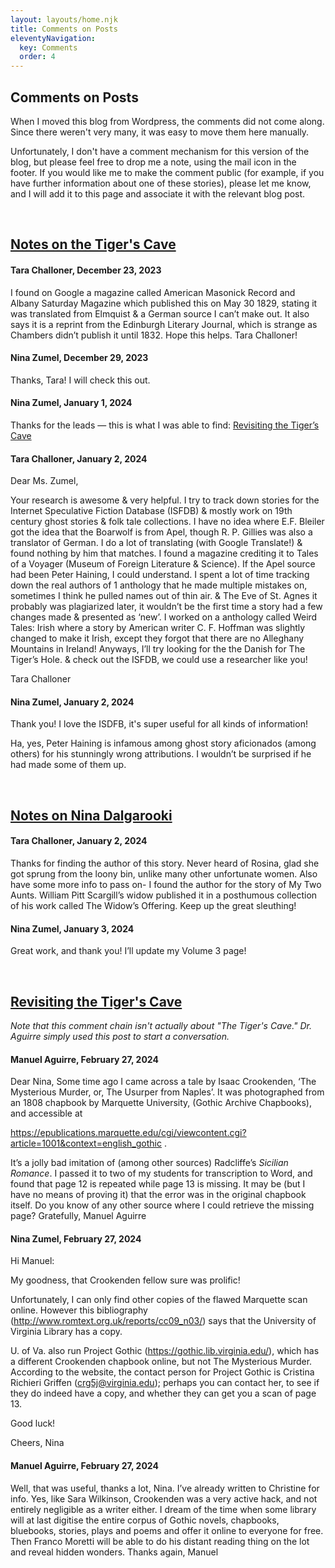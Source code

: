 ```yaml
---
layout: layouts/home.njk
title: Comments on Posts
eleventyNavigation:
  key: Comments
  order: 4
---
```

  
<div class="message-box">
<h2>Comments on Posts</h2>

When I moved this blog from Wordpress, the comments did not come along. Since there weren't very many, it was easy to move
them here manually. 

Unfortunately, I don't have a comment mechanism for this version of the blog, but please feel free to drop me a note, using the mail icon in the footer.
If you would like me to make the comment public (for example, if you have further information about one of these stories), please let me know, and
I will add it to this page and associate it with the relevant blog post.

</div>

<br>

<div class="message-box">

## [Notes on the Tiger's Cave](/blog/2021-06-05-notes-on-the-tigers-cave/)

#### Tara Challoner, December 23, 2023

I found on Google a magazine called American Masonick Record and Albany Saturday Magazine which published this on May 30 1829, stating it was translated from Elmquist & a German source I can’t make out. It also says it is a reprint from the Edinburgh Literary Journal, which is strange as Chambers didn’t publish it until 1832. Hope this helps.
Tara Challoner!

#### Nina Zumel, December 29, 2023

Thanks, Tara! I will check this out.

#### Nina Zumel, January 1, 2024

Thanks for the leads — this is what I was able to find: [Revisiting the Tiger’s Cave](/blog/2024-01-02-revisiting-the-tigers-cave/)

#### Tara Challoner, January 2, 2024

Dear Ms. Zumel,

Your research is awesome & very helpful. I try to track down stories for the Internet Speculative Fiction Database (ISFDB) & mostly work on 19th century ghost stories & folk tale collections. I have no idea where E.F. Bleiler got the idea that the Boarwolf is from Apel, though R. P. Gillies was also a translator of German. I do a lot of translating (with Google Translate!) & found nothing by him that matches. I found a magazine crediting it to Tales of a Voyager (Museum of Foreign Literature & Science). If the Apel source had been Peter Haining, I could understand. I spent a lot of time tracking down the real authors of 1 anthology that he made multiple mistakes on, sometimes I think he pulled names out of thin air. & The Eve of St. Agnes it probably was plagiarized later, it wouldn’t be the first time a story had a few changes made & presented as ‘new’. I worked on a anthology called Weird Tales: Irish where a story by American writer C. F. Hoffman was slightly changed to make it Irish, except they forgot that there are no Alleghany Mountains in Ireland! Anyways, I’ll try looking for the the Danish for The Tiger’s Hole. & check out the ISFDB, we could use a researcher like you!

Tara Challoner

#### Nina Zumel, January 2, 2024

Thank you! I love the ISDFB, it's super useful for all kinds of information!

Ha, yes, Peter Haining is infamous among ghost story aficionados (among others) for his stunningly wrong attributions. I wouldn’t be surprised if he had made some of them up. 

</div>

<br>

<div class="message-box">

## [Notes on Nina Dalgarooki](/blog/2021-10-18-notes-on-nina-dalgarooki/)

#### Tara Challoner, January 2, 2024

Thanks for finding the author of this story. Never heard of Rosina, glad she got sprung from the loony bin, unlike many other unfortunate women. Also have some more info to pass on- I found the author for the story of My Two Aunts. William Pitt Scargill’s widow published it in a posthumous collection of his work called The Widow’s Offering. Keep up the great sleuthing!

#### Nina Zumel, January 3, 2024

Great work, and thank you! I’ll update my Volume 3 page!

</div>
  
<br>

<div class="message-box">

## [Revisiting the Tiger's Cave](/blog/2024-01-02-revisiting-the-tigers-cave/)

*Note that this comment chain isn't actually about "The Tiger's Cave." Dr. Aguirre simply used this post to start a conversation.*

#### Manuel Aguirre, February 27, 2024

Dear Nina, Some time ago I came across a tale by Isaac Crookenden, ‘The Mysterious Murder, or, The Usurper from Naples’. It was photographed from an 1808 chapbook by Marquette University, (Gothic Archive Chapbooks), and accessible at

https://epublications.marquette.edu/cgi/viewcontent.cgi?article=1001&context=english_gothic .

It’s a jolly bad imitation of (among other sources) Radcliffe’s *Sicilian Romance*. I passed it to two of my students for transcription to Word, and found that page 12 is repeated while page 13 is missing. It may be (but I have no means of proving it) that the error was in the original chapbook itself. Do you know of any other source where I could retrieve the missing page? Gratefully, Manuel Aguirre

#### Nina Zumel, February 27, 2024

Hi Manuel:

My goodness, that Crookenden fellow sure was prolific!

Unfortunately, I can only find other copies of the flawed Marquette scan online.
However this bibliography (http://www.romtext.org.uk/reports/cc09_n03/) says that the University of Virginia Library has a copy.

U. of Va. also run Project Gothic (https://gothic.lib.virginia.edu/), which has a different Crookenden chapbook online, but not The Mysterious Murder. According to the website, the contact person for Project Gothic is Cristina Richieri Griffen (crg5j@virginia.edu); perhaps you can contact her, to see if they do indeed have a copy, and whether they can get you a scan of page 13.

Good luck!

Cheers,
Nina

#### Manuel Aguirre, February 27, 2024

Well, that was useful, thanks a lot, Nina. I’ve already written to Christine for info. Yes, like Sara Wilkinson, Crookenden was a very active hack, and not entirely negligible as a writer either. I dream of the time when some library will at last digitise the entire corpus of Gothic novels, chapbooks, bluebooks, stories, plays and poems and offer it online to everyone for free. Then Franco Moretti will be able to do his distant reading thing on the lot and reveal hidden wonders. Thanks again, Manuel

 </div>